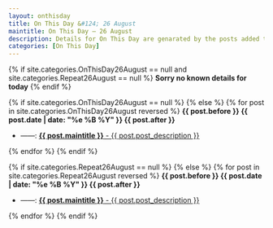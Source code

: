```yaml
---
layout: onthisday
title: On This Day &#124; 26 August
maintitle: On This Day — 26 August
description: Details for On This Day are genarated by the posts added to the website so the content is subject to changes/updates over time.
categories: [On This Day]
---
```


{% if site.categories.OnThisDay26August == null and site.categories.Repeat26August == null %}
<strong>Sorry no known details for today</strong>
{% endif %}

{% if site.categories.OnThisDay26August == null %}
{% else %}
{% for post in site.categories.OnThisDay26August reversed %}
<strong>{{ post.before }} {{ post.date | date: "%e %B %Y" }} {{ post.after }}</strong>
<ul>
<li> ——: <a href="{{ post.url }}"><strong>{{ post.maintitle }}</strong> - {{ post.post_description }}</a></li>
</ul>
{% endfor %}
{% endif %}

{% if site.categories.Repeat26August == null %}
{% else %}
{% for post in site.categories.Repeat26August reversed %}
<strong>{{ post.before }} {{ post.date | date: "%e %B %Y" }} {{ post.after }}</strong>
<ul>
<li> ——: <a href="{{ post.url }}"><strong>{{ post.maintitle }}</strong> - {{ post.post_description }}</a></li>
</ul>
{% endfor %}
{% endif %}
